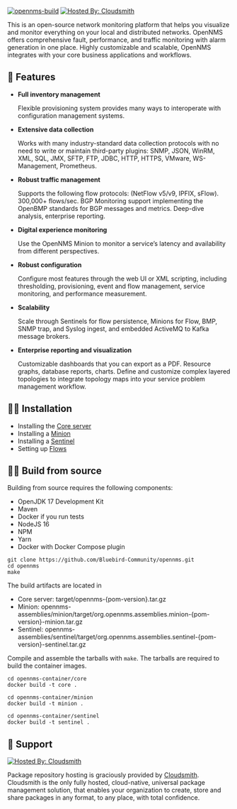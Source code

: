[![opennms-build](https://github.com/Bluebird-Community/opennms/actions/workflows/opennms-build.yml/badge.svg)](https://github.com/Bluebird-Community/opennms/actions/workflows/opennms-build.yml) [![Hosted By: Cloudsmith](https://img.shields.io/badge/OSS%20hosting%20by-cloudsmith-blue?logo=cloudsmith&style=flat-square)](https://cloudsmith.com)

This is an open-source network monitoring platform that helps you visualize and monitor everything on your local and distributed networks.
OpenNMS offers comprehensive fault, performance, and traffic monitoring with alarm generation in one place.
Highly customizable and scalable, OpenNMS integrates with your core business applications and workflows.

## 🦄 Features

* **Full inventory management**

	Flexible provisioning system provides many ways to interoperate with configuration management systems.

* **Extensive data collection**

	Works with many industry-standard data collection protocols with no need to write or maintain third-party plugins: SNMP, JSON, WinRM, XML, SQL, JMX, SFTP, FTP, JDBC, HTTP, HTTPS, VMware, WS-Management, Prometheus.

* **Robust traffic management**

	Supports the following flow protocols: (NetFlow v5/v9, IPFIX, sFlow). 300,000+ flows/sec. BGP Monitoring support implementing the OpenBMP standards for BGP messages and metrics. Deep-dive analysis, enterprise reporting.

* **Digital experience monitoring**

	 Use the OpenNMS Minion to monitor a service’s latency and availability from different perspectives.

* **Robust configuration**

	Configure most features through the web UI or XML scripting, including thresholding, provisioning, event and flow management, service monitoring, and performance measurement.

* **Scalability**

	Scale through Sentinels for flow persistence, Minions for Flow, BMP, SNMP trap, and Syslog ingest, and embedded ActiveMQ to Kafka message brokers.

* **Enterprise reporting and  visualization**

	Customizable dashboards that you can export as a PDF. Resource graphs, database reports, charts. Define and customize complex layered topologies to integrate topology maps into your service problem management workflow.

## 👩‍🏭 Installation

* Installing the [Core server](docs/modules/deployment/pages/core/getting-started.adoc)
* Installing a [Minion](docs/modules/deployment/pages/minion/install.adoc)
* Installing a [Sentinel](docs/modules/deployment/pages/sentinel/runtime/install.adoc)
* Setting up [Flows](docs/modules/operation/pages/deep-dive/flows/basic.adoc)

## 👩‍🔬 Build from source

Building from source requires the following components:

* OpenJDK 17 Development Kit
* Maven
* Docker if you run tests
* NodeJS 16
* NPM
* Yarn
* Docker with Docker Compose plugin

```console
git clone https://github.com/Bluebird-Community/opennms.git
cd opennms
make
```

The build artifacts are located in

* Core server: target/opennms-{pom-version}.tar.gz
* Minion: opennms-assemblies/minion/target/org.opennms.assemblies.minion-{pom-version}-minion.tar.gz
* Sentinel: opennms-assemblies/sentinel/target/org.opennms.assemblies.sentinel-{pom-version}-sentinel.tar.gz

Compile and assemble the tarballs with `make`.
The tarballs are required to build the container images.

```console
cd opennms-container/core
docker build -t core .
```

```console
cd opennms-container/minion
docker build -t minion .
```

```console
cd opennms-container/sentinel
docker build -t sentinel .
```

## 🌈 Support

[![Hosted By: Cloudsmith](https://img.shields.io/badge/OSS%20hosting%20by-cloudsmith-blue?logo=cloudsmith&style=for-the-badge)](https://cloudsmith.com)

Package repository hosting is graciously provided by  [Cloudsmith](https://cloudsmith.com).
Cloudsmith is the only fully hosted, cloud-native, universal package management solution, that
enables your organization to create, store and share packages in any format, to any place, with total
confidence.


